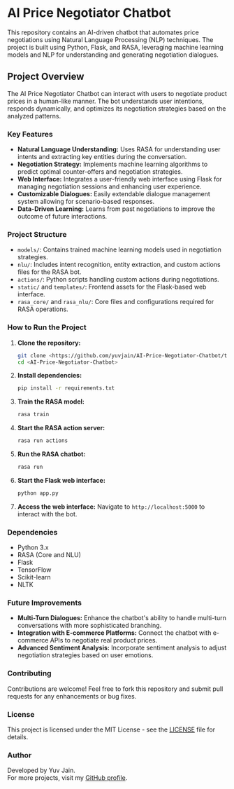 # AI Price Negotiator Chatbot

This repository contains an AI-driven chatbot that automates price negotiations using Natural Language Processing (NLP) techniques. The project is built using Python, Flask, and RASA, leveraging machine learning models and NLP for understanding and generating negotiation dialogues.

## Project Overview

The AI Price Negotiator Chatbot can interact with users to negotiate product prices in a human-like manner. The bot understands user intentions, responds dynamically, and optimizes its negotiation strategies based on the analyzed patterns.

### Key Features

- **Natural Language Understanding:** Uses RASA for understanding user intents and extracting key entities during the conversation.
- **Negotiation Strategy:** Implements machine learning algorithms to predict optimal counter-offers and negotiation strategies.
- **Web Interface:** Integrates a user-friendly web interface using Flask for managing negotiation sessions and enhancing user experience.
- **Customizable Dialogues:** Easily extendable dialogue management system allowing for scenario-based responses.
- **Data-Driven Learning:** Learns from past negotiations to improve the outcome of future interactions.

### Project Structure

- `models/`: Contains trained machine learning models used in negotiation strategies.
- `nlu/`: Includes intent recognition, entity extraction, and custom actions files for the RASA bot.
- `actions/`: Python scripts handling custom actions during negotiations.
- `static/` and `templates/`: Frontend assets for the Flask-based web interface.
- `rasa_core/` and `rasa_nlu/`: Core files and configurations required for RASA operations.

### How to Run the Project

1. **Clone the repository:**
    ```bash
    git clone <https://github.com/yuvjain/AI-Price-Negotiator-Chatbot/tree/main/rasa_projects>
    cd <AI-Price-Negotiator-Chatbot>
    ```

2. **Install dependencies:**
    ```bash
    pip install -r requirements.txt
    ```

3. **Train the RASA model:**
    ```bash
    rasa train
    ```

4. **Start the RASA action server:**
    ```bash
    rasa run actions
    ```

5. **Run the RASA chatbot:**
    ```bash
    rasa run
    ```

6. **Start the Flask web interface:**
    ```bash
    python app.py
    ```

7. **Access the web interface:**
    Navigate to `http://localhost:5000` to interact with the bot.

### Dependencies

- Python 3.x
- RASA (Core and NLU)
- Flask
- TensorFlow
- Scikit-learn
- NLTK

### Future Improvements

- **Multi-Turn Dialogues:** Enhance the chatbot's ability to handle multi-turn conversations with more sophisticated branching.
- **Integration with E-commerce Platforms:** Connect the chatbot with e-commerce APIs to negotiate real product prices.
- **Advanced Sentiment Analysis:** Incorporate sentiment analysis to adjust negotiation strategies based on user emotions.

### Contributing

Contributions are welcome! Feel free to fork this repository and submit pull requests for any enhancements or bug fixes.

### License

This project is licensed under the MIT License - see the [LICENSE](LICENSE) file for details.

### Author

Developed by Yuv Jain.  
For more projects, visit my [GitHub profile](https://github.com/yuvjain).
